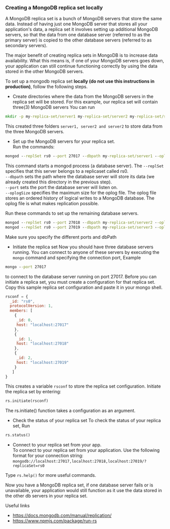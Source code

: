 ### Creating a MongoDB replica set locally
A MongoDB replica set is a bunch of MongoDB servers that store the same data. Instead of having just one MongoDB server that stores all your application's data, a replica set it involves setting up additional MongoDB servers, so 
that the data from one database server (referred to as the primary server) is copied to the other database servers (referred to as secondary servers). 

The major benefit of creating replica sets in MongoDB is to increase data availability. What this means is, if one of your MongoDB servers goes down, your application can still continue functioning correctly by using the data stored in the other MongoDB servers.  

To set up a mongodb replica set **locally (do not use this instructions in production)**, follow the following steps.
- Create directories where the data from the MongoDB servers in the replica set will be stored. For this example, our replica set will contain three(3) MongoDB servers You can run
```bat
mkdir -p my-replica-set/server1 my-replica-set/server2 my-replica-set/server3
```
This created three folders `server1, server2 and server2` to store data from the three MongoDB servers.

- Set up the MongoDB servers for your replica set.  
Run the commands:
```bat
mongod --replSet rs0 --port 27017 --dbpath my-replica-set/server1 --oplogSize 128
```
This command starts a mongod process (a database server). The `--replSet` specifies that this server belongs to a replicaset called rs0.  
`--dbpath` sets the path where the database server will store its data (we already created this directory in the previous step).  
`--port` sets the port the database server will listen on.  
`--oplogSize` specifies the maximum size for the oplog file. The oplog file stores an ordered history of logical writes to a MongoDB database. The oplog file is what makes replication possible.  

Run these commands to set up the remaining database servers.
```bat
mongod --replSet rs0 --port 27018 --dbpath my-replica-set/server2 --oplogSize 128 
mongod --replSet rs0 --port 27019 --dbpath my-replica-set/server3 --oplogSize 128
```
Make sure you specify the different ports and dbPath

- Initiate the replica set
Now you should have three database servers running. You can connect to anyone of these servers by executing the `mongo` command and specifying the connection port, Example
```bat
mongo --port 27017
```
to connect to the database server running on port 27017.
Before you can initiate a replica set, you must create a configuration for that replica set. Copy this sample replica set configuration and paste it in your mongo shell.
```js
rsconf = {
  _id: "rs0",
  protocolVersion: 1,
  members: [
    {
     _id: 0,
     host: "localhost:27017"
    },
    {
     _id: 1,
     host: "localhost:27018"
    },
    {
     _id: 2,
     host: "localhost:27019"
    }
   ]
}
```
This creates a variable `rsconf` to store the replica set configuration. Initiate the replica set by entering:
```bat
rs.initiate(rsconf)
```
The rs.initiate() function takes a configuration as an argument.

- Check the status of your replica set
To check the status of your replica set, Run
```bat
rs.status()
```

- Connect to your replica set from your app.  
To connect to your replica set from your application. Use the following format for your connection string:
`mongodb://localhost:27017,localhost:27018,localhost:27019/?replicaSet=rs0`

Type `rs.help()` for more useful commands. 

Now you have a MongoDB replica set, if one database server fails or is unavailable, your application would still function as it use the data stored in the other db servers in your replica set.


Useful links
- https://docs.mongodb.com/manual/replication/
- https://www.npmjs.com/package/run-rs

